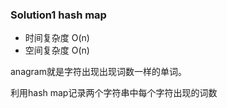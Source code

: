 ### Solution1  hash map

- 时间复杂度 O(n)
- 空间复杂度 O(n)

anagram就是字符出现出现词数一样的单词。

利用hash map记录两个字符串中每个字符出现的词数
